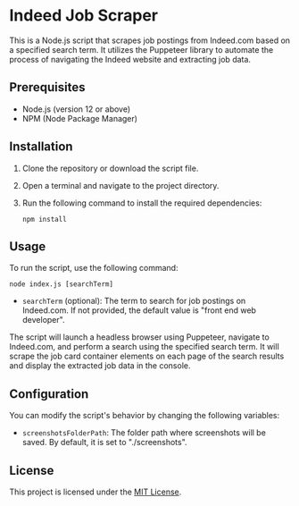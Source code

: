 # Indeed Job Scraper

This is a Node.js script that scrapes job postings from Indeed.com based on a specified search term. It utilizes the Puppeteer library to automate the process of navigating the Indeed website and extracting job data.

## Prerequisites

- Node.js (version 12 or above)
- NPM (Node Package Manager)

## Installation

1. Clone the repository or download the script file.
2. Open a terminal and navigate to the project directory.
3. Run the following command to install the required dependencies:

   ```
   npm install
   ```

## Usage

To run the script, use the following command:

```
node index.js [searchTerm]
```

- `searchTerm` (optional): The term to search for job postings on Indeed.com. If not provided, the default value is "front end web developer".

The script will launch a headless browser using Puppeteer, navigate to Indeed.com, and perform a search using the specified search term. It will scrape the job card container elements on each page of the search results and display the extracted job data in the console.

## Configuration

You can modify the script's behavior by changing the following variables:

- `screenshotsFolderPath`: The folder path where screenshots will be saved. By default, it is set to "./screenshots".

## License

This project is licensed under the [MIT License](LICENSE).
